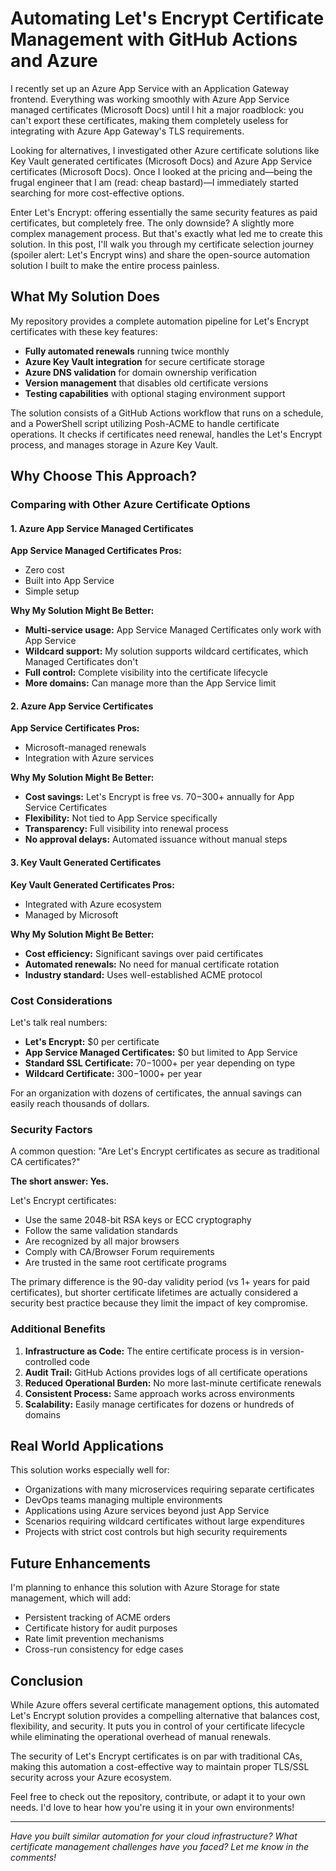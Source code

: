 # Automating Let's Encrypt Certificate Management with GitHub Actions and Azure

I recently set up an Azure App Service with an Application Gateway frontend. Everything was working smoothly with Azure App Service managed certificates (Microsoft Docs) until I hit a major roadblock: you can't export these certificates, making them completely useless for integrating with Azure App Gateway's TLS requirements. 

Looking for alternatives, I investigated other Azure certificate solutions like Key Vault generated certificates (Microsoft Docs) and Azure App Service certificates (Microsoft Docs). Once I looked at the pricing and—being the frugal engineer that I am (read: cheap bastard)—I immediately started searching for more cost-effective options.

Enter Let's Encrypt: offering essentially the same security features as paid certificates, but completely free. The only downside? A slightly more complex management process. But that's exactly what led me to create this solution. In this post, I'll walk you through my certificate selection journey (spoiler alert: Let's Encrypt wins) and share the open-source automation solution I built to make the entire process painless.

## What My Solution Does

My repository provides a complete automation pipeline for Let's Encrypt certificates with these key features:

- **Fully automated renewals** running twice monthly
- **Azure Key Vault integration** for secure certificate storage
- **Azure DNS validation** for domain ownership verification
- **Version management** that disables old certificate versions
- **Testing capabilities** with optional staging environment support

The solution consists of a GitHub Actions workflow that runs on a schedule, and a PowerShell script utilizing Posh-ACME to handle certificate operations. It checks if certificates need renewal, handles the Let's Encrypt process, and manages storage in Azure Key Vault.

## Why Choose This Approach?

### Comparing with Other Azure Certificate Options

#### 1. Azure App Service Managed Certificates

**App Service Managed Certificates Pros:**
- Zero cost
- Built into App Service
- Simple setup

**Why My Solution Might Be Better:**
- **Multi-service usage:** App Service Managed Certificates only work with App Service
- **Wildcard support:** My solution supports wildcard certificates, which Managed Certificates don't
- **Full control:** Complete visibility into the certificate lifecycle
- **More domains:** Can manage more than the App Service limit

#### 2. Azure App Service Certificates

**App Service Certificates Pros:**
- Microsoft-managed renewals
- Integration with Azure services

**Why My Solution Might Be Better:**
- **Cost savings:** Let's Encrypt is free vs. $70-$300+ annually for App Service Certificates
- **Flexibility:** Not tied to App Service specifically
- **Transparency:** Full visibility into renewal process
- **No approval delays:** Automated issuance without manual steps

#### 3. Key Vault Generated Certificates

**Key Vault Generated Certificates Pros:**
- Integrated with Azure ecosystem
- Managed by Microsoft

**Why My Solution Might Be Better:**
- **Cost efficiency:** Significant savings over paid certificates
- **Automated renewals:** No need for manual certificate rotation
- **Industry standard:** Uses well-established ACME protocol

### Cost Considerations

Let's talk real numbers:

- **Let's Encrypt:** $0 per certificate
- **App Service Managed Certificates:** $0 but limited to App Service
- **Standard SSL Certificate:** $70-$1000+ per year depending on type
- **Wildcard Certificate:** $300-$1000+ per year

For an organization with dozens of certificates, the annual savings can easily reach thousands of dollars.

### Security Factors

A common question: "Are Let's Encrypt certificates as secure as traditional CA certificates?"

**The short answer: Yes.**

Let's Encrypt certificates:
- Use the same 2048-bit RSA keys or ECC cryptography
- Follow the same validation standards
- Are recognized by all major browsers
- Comply with CA/Browser Forum requirements
- Are trusted in the same root certificate programs

The primary difference is the 90-day validity period (vs 1+ years for paid certificates), but shorter certificate lifetimes are actually considered a security best practice because they limit the impact of key compromise.

### Additional Benefits

1. **Infrastructure as Code:** The entire certificate process is in version-controlled code
2. **Audit Trail:** GitHub Actions provides logs of all certificate operations
3. **Reduced Operational Burden:** No more last-minute certificate renewals
4. **Consistent Process:** Same approach works across environments
5. **Scalability:** Easily manage certificates for dozens or hundreds of domains

## Real World Applications

This solution works especially well for:

- Organizations with many microservices requiring separate certificates
- DevOps teams managing multiple environments
- Applications using Azure services beyond just App Service
- Scenarios requiring wildcard certificates without large expenditures
- Projects with strict cost controls but high security requirements

## Future Enhancements

I'm planning to enhance this solution with Azure Storage for state management, which will add:
- Persistent tracking of ACME orders
- Certificate history for audit purposes
- Rate limit prevention mechanisms
- Cross-run consistency for edge cases

## Conclusion

While Azure offers several certificate management options, this automated Let's Encrypt solution provides a compelling alternative that balances cost, flexibility, and security. It puts you in control of your certificate lifecycle while eliminating the operational overhead of manual renewals.

The security of Let's Encrypt certificates is on par with traditional CAs, making this automation a cost-effective way to maintain proper TLS/SSL security across your Azure ecosystem.

Feel free to check out the repository, contribute, or adapt it to your own needs. I'd love to hear how you're using it in your own environments!

---

*Have you built similar automation for your cloud infrastructure? What certificate management challenges have you faced? Let me know in the comments!*

